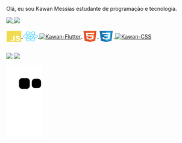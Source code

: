 Olá, eu sou Kawan Messias estudante de programação e tecnologia.



<div align="flex">
  <a href="https://github.com/kawan02">
  <img height="180em" src="https://github-readme-stats.vercel.app/api?username=kawan02&show_icons=true&theme=dark&include_all_commits=true&count_private=true"/>
  <img height="180em" src="https://github-readme-stats.vercel.app/api/top-langs/?username=kawan02&layout=compact&langs_count=7&theme=dark"/>
</div>

<div style="display: inline_block"><br>
  <img align="center" alt="Kawan-Js" height="30" width="40" src="https://raw.githubusercontent.com/devicons/devicon/master/icons/javascript/javascript-plain.svg">
  <img align="center" alt="Kawan-React" height="30" width="40" src="https://raw.githubusercontent.com/devicons/devicon/master/icons/react/react-original.svg">
  <img align="center" alt="Kawan-Flutter" height="30" width="40" src="https://cdn.jsdelivr.net/gh/devicons/devicon/icons/flutter/flutter-original.svg">
  <img align="center" alt="Kawan-HTML" height="30" width="40" src="https://raw.githubusercontent.com/devicons/devicon/master/icons/html5/html5-original.svg">
  <img align="center" alt="Kawan-CSS" height="30" width="40" src="https://raw.githubusercontent.com/devicons/devicon/master/icons/css3/css3-original.svg">
  <img align="center" alt="Kawan-CSS" height="30" width="40" src="https://cdn.jsdelivr.net/gh/devicons/devicon/icons/java/java-original-wordmark.svg">
</div>

##

<div>
  <a href = "mailto:kawanng@39@gmail.com"><img src="https://img.shields.io/badge/Gmail-D14836?style=for-the-badge&logo=gmail&logoColor=white" target="_blank"></a>
  <a href="https://www.linkedin.com/in/kawan-messias-230093203/" target="blank"><img src="https://img.shields.io/badge/-LinkedIn-%230077B5?style=for-the-badge&logo=linkedin&logoColor=white" target="_blank"></a> 

  ![Snake animation](https://github.com/kawan02/kawan02/blob/output/github-contribution-grid-snake.svg)
  
</div>


